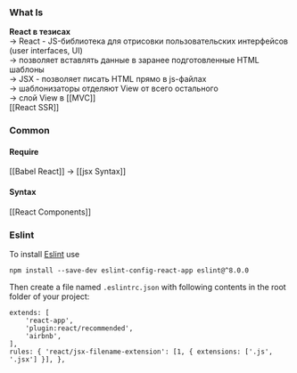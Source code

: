 ### What Is 

**React в тезисах** <br>
-> React - JS-библиотека для отрисовки пользовательских интерфейсов (user interfaces, UI)<br>
-> позволяет вставлять данные в заранее подготовленные HTML шаблоны<br>
-> JSX - позволяет писать HTML прямо в js-файлах<br>
-> шаблонизаторы отделяют View от всего остального<br>
-> слой View в [[MVC]]<br>
[[React SSR]]
### Common
#### Require
[[Babel React]] -> [[jsx Syntax]]

#### Syntax
[[React Components]]

### Eslint
To install [Eslint](https://www.npmjs.com/package/eslint-config-react-app) use 
```
npm install --save-dev eslint-config-react-app eslint@^8.0.0

```
Then create a file named `.eslintrc.json` with following contents in the root folder of your project:
```
extends: [
	'react-app',
	'plugin:react/recommended',
	'airbnb',
],
rules: { 'react/jsx-filename-extension': [1, { extensions: ['.js', '.jsx'] }], },
```
